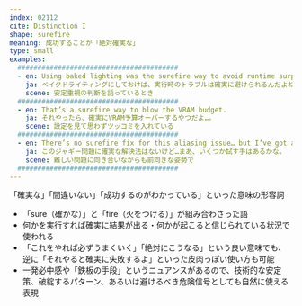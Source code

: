 ```yaml
---
index: 02112
cite: Distinction I
shape: surefire
meaning: 成功することが「絶対確実な」
type: small
examples:
  ########################################
  - en: Using baked lighting was the surefire way to avoid runtime surprises.
    ja: ベイクドライティングにしておけば、実行時のトラブルは確実に避けられるんだよね。
    scene: 安定重視の判断を語っているとき
  ########################################
  - en: That’s a surefire way to blow the VRAM budget.
    ja: それやったら、確実にVRAM予算オーバーするやつだよ…。
    scene: 設定を見て思わずツッコミを入れている
  ########################################
  - en: There’s no surefire fix for this aliasing issue… but I’ve got a few ideas.
    ja: このジャギー問題に確実な解決法はないけど…まあ、いくつか試す手はあるかな。
    scene: 難しい問題に向き合いながらも前向きな姿勢で
  ########################################
---
```


「確実な」「間違いない」「成功するのがわかっている」といった意味の形容詞

- 「sure（確かな）」と「fire（火をつける）」が組み合わさった語
- 何かを実行すれば確実に結果が出る・何かが起こると信じられている状況で使われる
- 「これをやれば必ずうまくいく」「絶対にこうなる」という良い意味でも、逆に「それやると確実に失敗するよ」といった皮肉っぽい使い方も可能
- 一発必中感や「鉄板の手段」というニュアンスがあるので、技術的な安定策、破綻するパターン、あるいは避けるべき危険信号としても自然に使える表現
